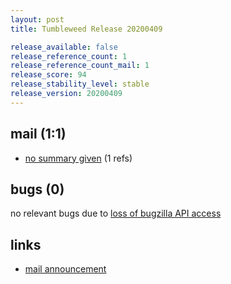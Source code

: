 ```yaml
---
layout: post
title: Tumbleweed Release 20200409

release_available: false
release_reference_count: 1
release_reference_count_mail: 1
release_score: 94
release_stability_level: stable
release_version: 20200409
---
```


## mail (1:1)

- [no summary given](https://github.com/boombatower/tumbleweed-review/issues/10) (1 refs)

## bugs (0)

<!--more-->

no relevant bugs due to [loss of bugzilla API access](https://bugzilla.opensuse.org/show_bug.cgi?id=1157722)



## links

- [mail announcement](https://github.com/boombatower/tumbleweed-review/issues/10)
